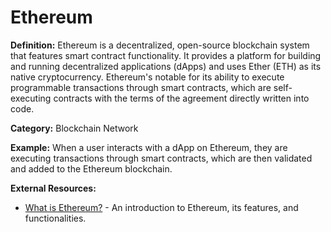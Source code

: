 # Ethereum
**Definition:** Ethereum is a decentralized, open-source blockchain system that features smart contract functionality. It provides a platform for building and running decentralized applications (dApps) and uses Ether (ETH) as its native cryptocurrency. Ethereum's notable for its ability to execute programmable transactions through smart contracts, which are self-executing contracts with the terms of the agreement directly written into code.

**Category:** Blockchain Network

**Example:** When a user interacts with a dApp on Ethereum, they are executing transactions through smart contracts, which are then validated and added to the Ethereum blockchain.

**External Resources:**
- [What is Ethereum?](https://ethereum.org/en/what-is-ethereum/) - An introduction to Ethereum, its features, and functionalities.
